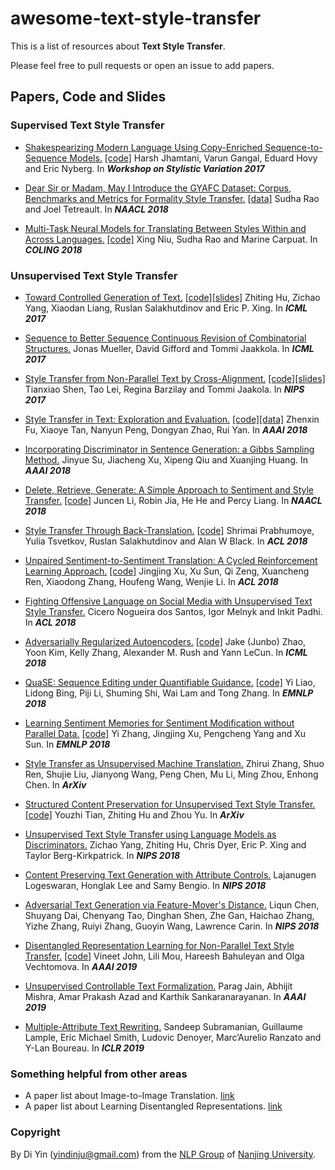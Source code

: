 # awesome-text-style-transfer

This is a list of resources about **Text Style Transfer**.

Please feel free to pull requests or open an issue to add papers.



## Papers, Code and Slides

### Supervised Text Style Transfer

* [Shakespearizing Modern Language Using Copy-Enriched Sequence-to-Sequence Models.](http://www.aclweb.org/anthology/W17-4902)  [[code]](https://github.com/harsh19/Shakespearizing-Modern-English) Harsh Jhamtani, Varun Gangal, Eduard Hovy and Eric Nyberg.  In ***Workshop on Stylistic Variation 2017***

* [Dear Sir or Madam, May I Introduce the GYAFC Dataset: Corpus, Benchmarks and Metrics for Formality Style Transfer.](http://www.aclweb.org/anthology/N18-1012)  [[data]](https://github.com/raosudha89/GYAFC-corpus)  Sudha Rao and Joel Tetreault.  In ***NAACL 2018***

* [Multi-Task Neural Models for Translating Between Styles Within and Across Languages.](http://aclweb.org/anthology/C18-1086)  [[code]](https://github.com/xingniu/multitask-ft-fsmt)  Xing Niu, Sudha Rao and Marine Carpuat.  In ***COLING 2018***






### Unsupervised Text Style Transfer

* [Toward Controlled Generation of Text.](http://proceedings.mlr.press/v70/hu17e.html)  [[code]](https://github.com/asyml/texar/tree/master/examples/text_style_transfer)[[slides]](https://www.cs.cmu.edu/~zhitingh/data/icml17toward_slides.pdf)  Zhiting Hu, Zichao Yang, Xiaodan Liang, Ruslan Salakhutdinov and Eric P. Xing.  In ***ICML 2017***



* [Sequence to Better Sequence Continuous Revision of Combinatorial Structures.](http://proceedings.mlr.press/v70/mueller17a.html)  Jonas Mueller, David Gifford and Tommi Jaakkola.  In ***ICML 2017***

* [Style Transfer from Non-Parallel Text by Cross-Alignment.](http://papers.nips.cc/paper/7259-style-transfer-from-non-parallel-text-by-cross-alignment)  [[code]](https://github.com/shentianxiao/language-style-transfer)[[slides]](http://people.csail.mit.edu/tianxiao/papers/nips17_language-style-transfer_slides.pdf)  Tianxiao Shen, Tao Lei, Regina Barzilay and Tommi Jaakola.  In ***NIPS 2017***

* [Style Transfer in Text: Exploration and Evaluation.](https://arxiv.org/abs/1711.06861)  [[code]](https://github.com/fuzhenxin/text_style_transfer)[[data]](https://github.com/fuzhenxin/textstyletransferdata)  Zhenxin Fu, Xiaoye Tan, Nanyun Peng, Dongyan Zhao, Rui Yan.  In  ***AAAI 2018***

* [Incorporating Discriminator in Sentence Generation: a Gibbs Sampling Method.](https://arxiv.org/abs/1802.08970)  Jinyue Su, Jiacheng Xu, Xipeng Qiu and Xuanjing Huang.  In ***AAAI 2018***

* [Delete, Retrieve, Generate: A Simple Approach to Sentiment and Style Transfer.](http://www.aclweb.org/anthology/N18-1169)  [[code]](https://github.com/lijuncen/Sentiment-and-Style-Transfer)  Juncen Li, Robin Jia, He He and Percy Liang.  In ***NAACL 2018***

* [Style Transfer Through Back-Translation.](http://aclweb.org/anthology/P18-1080)  [[code]](https://github.com/shrimai/Style-Transfer-Through-Back-Translation)  Shrimai Prabhumoye, Yulia Tsvetkov, Ruslan Salakhutdinov and Alan W Black. In ***ACL 2018***

* [Unpaired Sentiment-to-Sentiment Translation: A Cycled Reinforcement Learning Approach.](http://aclweb.org/anthology/P18-1090)  [[code]](https://github.com/lancopku/unpaired-sentiment-translation)  Jingjing Xu, Xu Sun, Qi Zeng, Xuancheng Ren, Xiaodong Zhang, Houfeng Wang, Wenjie Li.  In ***ACL 2018***

* [Fighting Offensive Language on Social Media with Unsupervised Text Style Transfer.](http://aclweb.org/anthology/P18-2031)  Cicero Nogueira dos Santos, Igor Melnyk and Inkit Padhi.  In ***ACL 2018***

* [Adversarially Regularized Autoencoders.](http://proceedings.mlr.press/v80/zhao18b.html)  [[code]](https://github.com/jakezhaojb/ARAE)  Jake (Junbo) Zhao, Yoon Kim, Kelly Zhang, Alexander M. Rush and Yann LeCun.  In ***ICML 2018***

* [QuaSE: Sequence Editing under Quantifiable Guidance.](http://www.aclweb.org/anthology/D18-1420)  [[code]](https://bitbucket.org/leoeaton/quase/src/master/)  Yi Liao, Lidong Bing, Piji Li, Shuming Shi, Wai Lam and Tong Zhang.  In ***EMNLP 2018***

* [Learning Sentiment Memories for Sentiment Modification without Parallel Data.](http://www.aclweb.org/anthology/D18-1138)  [[code]](https://github.com/lancopku/SMAE)  Yi Zhang, Jingjing Xu, Pengcheng Yang and Xu Sun.  In ***EMNLP 2018***

* [Style Transfer as Unsupervised Machine Translation.](https://arxiv.org/abs/1808.07894)  Zhirui Zhang, Shuo Ren, Shujie Liu, Jianyong Wang, Peng Chen, Mu Li, Ming Zhou, Enhong Chen.  In ***ArXiv***

* [Structured Content Preservation for Unsupervised Text Style Transfer.](https://arxiv.org/abs/1810.06526)  [[code]](https://github.com/YouzhiTian/Structured-Content-Preservation-for-Unsupervised-Text-Style-Transfer)  Youzhi Tian, Zhiting Hu and Zhou Yu.  In ***ArXiv***

* [Unsupervised Text Style Transfer using Language Models as Discriminators.](https://papers.nips.cc/paper/7959-unsupervised-text-style-transfer-using-language-models-as-discriminators)  Zichao Yang, Zhiting Hu, Chris Dyer, Eric P. Xing and Taylor Berg-Kirkpatrick.  In ***NIPS 2018***

* [Content Preserving Text Generation with Attribute Controls.](https://papers.nips.cc/paper/7757-content-preserving-text-generation-with-attribute-controls)  Lajanugen Logeswaran, Honglak Lee and Samy Bengio.  In ***NIPS 2018***

* [Adversarial Text Generation via Feature-Mover's Distance.](https://papers.nips.cc/paper/7717-adversarial-text-generation-via-feature-movers-distance)  Liqun Chen, Shuyang Dai, Chenyang Tao, Dinghan Shen, Zhe Gan, Haichao Zhang, Yizhe Zhang, Ruiyi Zhang, Guoyin Wang, Lawrence Carin.  In ***NIPS 2018***

* [Disentangled Representation Learning for Non-Parallel Text Style Transfer.](https://arxiv.org/abs/1808.04339)  [[code]](https://github.com/vineetjohn/linguistic-style-transfer)  Vineet John, Lili Mou, Hareesh Bahuleyan and Olga Vechtomova.  In ***AAAI 2019***

* [Unsupervised Controllable Text Formalization.](https://arxiv.org/abs/1809.04556)  Parag Jain, Abhijit Mishra, Amar Prakash Azad and Karthik Sankaranarayanan.  In ***AAAI 2019***

* [Multiple-Attribute Text Rewriting.](https://arxiv.org/abs/1811.00552)  Sandeep Subramanian, Guillaume Lample, Eric Michael Smith, Ludovic Denoyer, Marc’Aurelio Ranzato and Y-Lan Boureau.  In ***ICLR 2019***






### Something helpful from other areas

* A paper list about Image-to-Image Translation. [link](https://github.com/lzhbrian/image-to-image-papers)
* A paper list about Learning Disentangled Representations. [link](https://github.com/sootlasten/disentangled-representation-papers)





### Copyright

By Di Yin (yindinju@gmail.com) from the [NLP Group](http://nlp.nju.edu.cn/) of [Nanjing University](https://www.nju.edu.cn/).